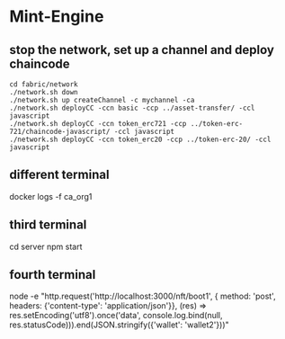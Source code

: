 # Mint-Engine

## stop the network, set up a channel and deploy chaincode
```
cd fabric/network
./network.sh down
./network.sh up createChannel -c mychannel -ca
./network.sh deployCC -ccn basic -ccp ../asset-transfer/ -ccl javascript
./network.sh deployCC -ccn token_erc721 -ccp ../token-erc-721/chaincode-javascript/ -ccl javascript
./network.sh deployCC -ccn token_erc20 -ccp ../token-erc-20/ -ccl javascript
```
## different terminal
docker logs -f ca_org1

## third terminal
cd server
npm start

## fourth terminal
node -e "http.request('http://localhost:3000/nft/boot1', { method: 'post', headers: {'content-type': 'application/json'}}, (res) => res.setEncoding('utf8').once('data', console.log.bind(null, res.statusCode))).end(JSON.stringify({'wallet': 'wallet2'}))"
